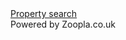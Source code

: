 <div id="zoopla_search"><div class="zoopla_header"><span><a href="https://www.zoopla.co.uk/" rel="nofollow">Property search</a></span></div>

<script type="text/javascript" src="https://www.zoopla.co.uk/widgets/scripts/partner_widgets/search.js?type_rent=1&type_sale=1&type_prices=1&type_values=0"></script><div class="zoopla_powered"><span>Powered by Zoopla.co.uk</span></div>

</div>
